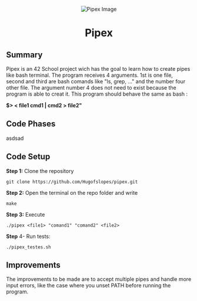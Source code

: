 <html>
<p align="center">
    <img src="https://www.42porto.com/wp-content/uploads/2024/08/42-Porto-Horizontal.png" alt="Pipex Image" />
</p>
<h1 align="center">Pipex</h1>
</html>

## Summary
<html>
    <p>
    Pipex is an 42 School project wich has the goal to learn how to create pipes like bash terminal.
    The program receives 4 arguments. 1st is one file, second and third are bash comands like "ls, grep, ..."  and the number four other file. The argument number 4 does not need to exist because the program is able to creat it. This program should behave the same as bash :</p> <b>$> < file1 cmd1 | cmd2 > file2" </b>
    </p>
</html>

## Code Phases

<html>
    <p>    
    asdsad
    </p>
</html>

## Code Setup

<html>
    <p>    
    <b>Step 1:</b> Clone the repository
    </p>
</html>
 
    git clone https://github.com/Hugofslopes/pipex.git    

<html>
    <p>
    <b>Step 2:</b> Open the terminal on the repo folder and write
    </p>
</html>

    make

<html>
    <p>
    <b>Step 3:</b> Execute
    </p>
</html>

    ./pipex <file1> "comand1" "comand2" <file2>

<html>
    <p>
    <b>Step</b> 4- Run tests:
    </p>
</html>

    ./pipex_testes.sh

## Improvements
    
<html>
    <p>
    The improvements to be made are to accept multiple pipes and handle more input errors, like the case where you unset PATH before running the program.
    </p>
<html>